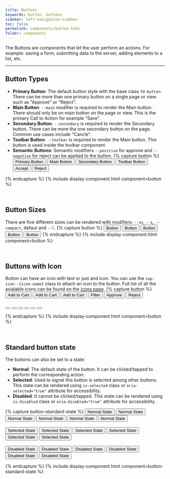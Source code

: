 ```yaml
---
title: Buttons
keywords: button, buttons
sidebar: left-navigation-sidebar
toc: false
permalink: components/button.html
folder: components
---
```


The Buttons are components that let the user perform an actions. For example: saving a form, submitting data to the server, adding elements to a list, etc.

<hr>

## Button Types
- **Primary Button**: The default button style with the base class `fd-button`. There can be more than one primary button on a single page or view such as "Approve" or "Reject".
- **Main Button**: `--main` modifier is required to render the Main button. There should only be on main button on the page or view. This is the primary Call to Action for example "Save".
- **Secondary Button**: `--secondary` is required to render the Secondary button. There can be more tha one secondary button on the page. Common use cases include "Cancle".
- **Toolbar Button**: `--toolbar` is required to render the Main button. This button is used inside the toolbar component.
- **Semantic Buttons**: Semantic modifiers `--positive` for approve and `--negative` for reject can be applied to the button.
{% capture button %}
<button class="fd-button">Primary Button</button>
<button class="fd-button--main">Main Button</button>
<button class="fd-button--secondary">Secondary Button</button>
<button class="fd-button--toolbar">Toolbar Button</button>
<button class="fd-button--positive">Accept</button>
<button class=" fd-button--negative">Reject</button>

{% endcapture %}
{% include display-component.html component=button %}

<br/>

## Button Sizes
There are five different sizes can be rendered with modifiers: `--xs`, `--s`, `--compact`, defaut and `--l`.
{% capture button %}
<button class=" fd-button fd-button--xs">Button</button>
<button class=" fd-button fd-button--s">Button</button>
<button class=" fd-button fd-button--compact">Button</button>
<button class=" fd-button">Button</button>
<button class=" fd-button fd-button--l">Button</button>
{% endcapture %}
{% include display-component.html component=button %}

<br>

## Buttons with Icon
Button can have an icon with text or just and icon. You can use the `sap-icon--{icon-name}` class to attach an icon to the button.
Full list of all the avialable icons can be found on the <a href="icons.html">icons page</a>.
{% capture button %}
<button class="fd-button sap-icon--cart">Add to Cart</button>
<button class="fd-button--main sap-icon--cart">Add to Cart</button>
<button class="fd-button--secondary sap-icon--cart">Add to Cart</button>
<button class="fd-button--toolbar sap-icon--filter">Filter</button>
<button class="fd-button--main fd-button--positive sap-icon--accept">Approve</button>
<button class="fd-button--main fd-button--negative sap-icon--decline">Reject</button>
<br><br>
<button class="fd-button sap-icon--cart"></button>
<button class="fd-button--main sap-icon--cart"></button>
<button class="fd-button--secondary sap-icon--cart"></button>
<button class="fd-button--toolbar sap-icon--filter"></button>
<button class="fd-button--main fd-button--positive sap-icon--accept"></button>
<button class="fd-button--main fd-button--negative sap-icon--decline"></button>

{% endcapture %}
{% include display-component.html component=button %}

<br>

## Standard button state
The buttons can also be set to a state:

* **Normal**: The default state of the button. It can be clicked/tapped to perform the corresponding action.
* **Selected**: Used to signal this button is selected among other buttons. This state can be rendered using `is-selected` class or `aria-selected="true"` attribute for accessibility.
* **Disabled**: It cannot be clicked/tapped.  This state can be rendered using `is-disabled` class or `aria-disabled="true"` attribute for accessibility.

{% capture button-standard-state %}
<button class="fd-button">Normal State</button>
<button class="fd-button--main">Normal State</button>
<button class="fd-button--secondary">Normal State</button>
<button class="fd-button--toolbar">Normal State</button>
<button class="fd-button--positive">Normal State</button>
<button class=" fd-button--negative">Normal State</button>
<br><br>
<button class="fd-button is-selected" aria-selected="true">Selected State</button>
<button class="fd-button--main is-selected" aria-selected="true">Selected State</button>
<button class="fd-button--secondary is-selected" aria-selected="true">Selected State</button>
<button class="fd-button--toolbar is-selected" aria-selected="true">Selected State</button>
<button class="fd-button--positive is-selected" aria-selected="true">Selected State</button>
<button class=" fd-button--negative is-selected" aria-selected="true">Selected State</button>
<br><br>
<button class="fd-button is-disabled" aria-disabled="true">Disabled State</button>
<button class="fd-button--main is-disabled" aria-disabled="true">Disabled State</button>
<button class="fd-button--secondary is-disabled" aria-disabled="true">Disabled State</button>
<button class="fd-button--toolbar is-disabled" aria-disabled="true">Disabled State</button>
<button class="fd-button--positive is-disabled" aria-disabled="true">Disabled State</button>
<button class=" fd-button--negative is-disabled" aria-disabled="true">Disabled State</button>

{% endcapture %}
{% include display-component.html component=button-standard-state %}
